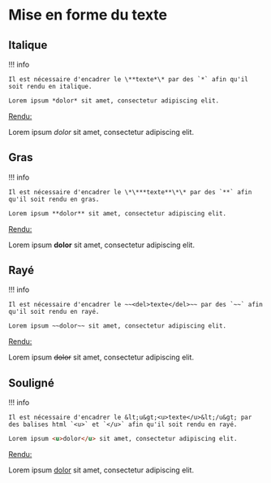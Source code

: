 # Mise en forme du texte

## Italique
!!! info

    Il est nécessaire d'encadrer le \**texte*\* par des `*` afin qu'il soit rendu en italique.
```markdown title="texte_italique.md" linenums="1"
Lorem ipsum *dolor* sit amet, consectetur adipiscing elit.
```
<u>Rendu:</u>

Lorem ipsum *dolor* sit amet, consectetur adipiscing elit.

## Gras
!!! info

    Il est nécessaire d'encadrer le \*\***texte**\*\* par des `**` afin qu'il soit rendu en gras.
```markdown title="texte_gras.md" linenums="1"
Lorem ipsum **dolor** sit amet, consectetur adipiscing elit.
```
<u>Rendu:</u>

Lorem ipsum **dolor** sit amet, consectetur adipiscing elit.

## Rayé
!!! info

    Il est nécessaire d'encadrer le ~~<del>texte</del>~~ par des `~~` afin qu'il soit rendu en rayé.
```markdown title="texte_rayé.md" linenums="1"
Lorem ipsum ~~dolor~~ sit amet, consectetur adipiscing elit.
```
<u>Rendu:</u>

Lorem ipsum ~~dolor~~ sit amet, consectetur adipiscing elit.

## Souligné
!!! info

    Il est nécessaire d'encadrer le &lt;u&gt;<u>texte</u>&lt;/u&gt; par des balises html `<u>` et `</u>` afin qu'il soit rendu en rayé.
```markdown title="texte_souligné.md" linenums="1"
Lorem ipsum <u>dolor</u> sit amet, consectetur adipiscing elit.
```
<u>Rendu:</u>

Lorem ipsum <u>dolor</u> sit amet, consectetur adipiscing elit.